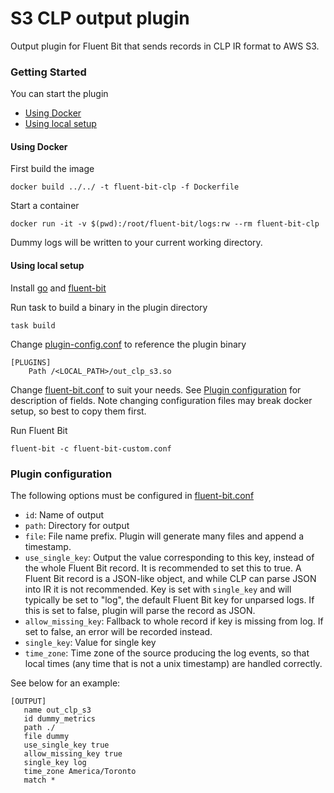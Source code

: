 # S3 CLP output plugin

Output plugin for Fluent Bit that sends records in CLP IR format to AWS S3.

### Getting Started

You can start the plugin
- [Using Docker](#using-docker)
- [Using local setup](#using-local-setup)

#### Using Docker

First build the image
  ```shell
  docker build ../../ -t fluent-bit-clp -f Dockerfile
  ```

Start a container
  ```shell
  docker run -it -v $(pwd):/root/fluent-bit/logs:rw --rm fluent-bit-clp
  ```

 Dummy logs will be written to your current working directory.

#### Using local setup

Install [go][1] and [fluent-bit][2]

Run task to build a binary in the plugin directory
  ```shell
  task build
  ```
Change [plugin-config.conf](plugin-config.conf) to reference the plugin binary
  ```shell
  [PLUGINS]
      Path /<LOCAL_PATH>/out_clp_s3.so
  ```

Change [fluent-bit.conf](fluent-bit.conf) to suit your needs. 
See [Plugin configuration](#plugin-configuration) for description of fields.
Note changing configuration files may break docker setup, so best to copy them first.

Run Fluent Bit
  ```shell
  fluent-bit -c fluent-bit-custom.conf
  ```

### Plugin configuration

The following options must be configured in [fluent-bit.conf](fluent-bit.conf)
- `id`: Name of output
- `path`: Directory for output
- `file`: File name prefix. Plugin will generate many files and append a timestamp.
- `use_single_key`: Output the value corresponding to this key, instead of the whole Fluent Bit 
record. It is recommended to set this to true. A Fluent Bit record is a JSON-like object, and while 
CLP can parse JSON into IR it is not recommended. Key is set with `single_key` and
will typically be set to "log", the default Fluent Bit key for unparsed logs. If this is set to false, 
plugin will parse the record as JSON.
- `allow_missing_key`: Fallback to whole record if key is missing from log. If set to false, an error will
be recorded instead.
- `single_key`: Value for single key
- `time_zone`: Time zone of the source producing the log events, so that local times (any time
that is not a unix timestamp) are handled correctly.

See below for an example:

 ```
[OUTPUT]
    name out_clp_s3
    id dummy_metrics
    path ./
    file dummy
    use_single_key true
    allow_missing_key true
    single_key log
    time_zone America/Toronto
    match *
  ```

[1]: https://go.dev/doc/install
[2]: https://docs.fluentbit.io/manual/installation/getting-started-with-fluent-bit